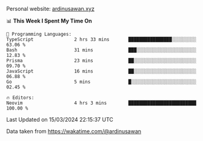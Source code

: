 Personal website: [ardinusawan.xyz](https://ardinusawan.xyz)

<!--START_SECTION:waka-->
📊 **This Week I Spent My Time On** 

```text
💬 Programming Languages: 
TypeScript               2 hrs 33 mins       ████████████████░░░░░░░░░   63.06 % 
Bash                     31 mins             ███░░░░░░░░░░░░░░░░░░░░░░   12.83 % 
Prisma                   23 mins             ██░░░░░░░░░░░░░░░░░░░░░░░   09.70 % 
JavaScript               16 mins             ██░░░░░░░░░░░░░░░░░░░░░░░   06.88 % 
Go                       5 mins              █░░░░░░░░░░░░░░░░░░░░░░░░   02.45 % 

🔥 Editors: 
Neovim                   4 hrs 3 mins        █████████████████████████   100.00 % 
```


 Last Updated on 15/03/2024 22:15:37 UTC
<!--END_SECTION:waka-->
Data taken from https://wakatime.com/@ardinusawan
